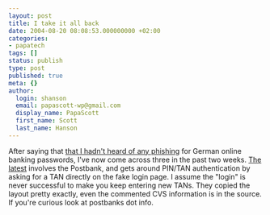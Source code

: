 ```yaml
---
layout: post
title: I take it all back
date: 2004-08-20 08:08:53.000000000 +02:00
categories:
- papatech
tags: []
status: publish
type: post
published: true
meta: {}
author:
  login: shanson
  email: papascott-wp@gmail.com
  display_name: PapaScott
  first_name: Scott
  last_name: Hanson
---
```

<p>After saying that <a href="/archives/2004/08/10/phish-me-not/">that I hadn't heard of any phishing</a> for German online banking passwords, I've now come across three in the past two weeks. <a href="http://vowe.net/archives/004845.html" title="vowe dot net :: Isch 'abe gar keine Postbank Konto">The latest</a> involves the Postbank, and gets around PIN/TAN authentication by asking for a TAN directly on the fake login page. I assume the "login" is never successful to make you keep entering new TANs. They copied the layout pretty exactly, even the commented CVS information is in the source. If you're curious look at postbanks dot info.</p>
